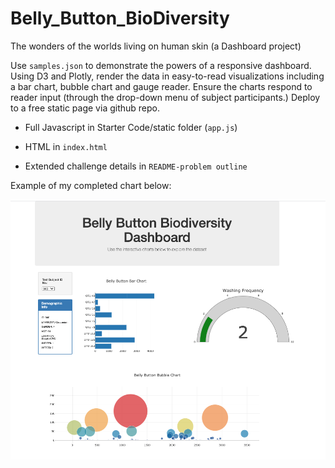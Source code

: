 # Belly_Button_BioDiversity
The wonders of the worlds living on human skin (a Dashboard project)

Use `samples.json` to demonstrate the powers of a responsive dashboard. Using D3 and Plotly, render the data in easy-to-read visualizations including a bar chart, bubble chart and gauge reader. Ensure the charts respond to reader input (through the drop-down menu of subject participants.) Deploy to a free static page via github repo.

* Full Javascript in Starter Code/static folder (`app.js`)

* HTML in `index.html`

* Extended challenge details in `README-problem outline`

Example of my completed chart below:

  ![Dash Example](/Images/Belly_Button_Dash_EX.png)
